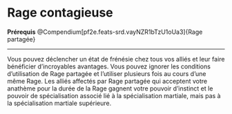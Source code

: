 # Rage contagieuse

<p><strong>Prérequis</strong> @Compendium[pf2e.feats-srd.vayNZR1bTzU1oUa3]{Rage partagée}</p>
<hr>
<p>Vous pouvez déclencher un état de frénésie chez tous vos alliés et leur faire bénéficier d’incroyables avantages. Vous pouvez ignorer les conditions d’utilisation de Rage partagée et l’utiliser plusieurs fois au cours d’une même Rage. Les alliés affectés par Rage partagée qui acceptent votre anathème pour la durée de la Rage gagnent votre pouvoir d’instinct et le pouvoir de spécialisation associé lié à la spécialisation martiale, mais pas à la spécialisation martiale supérieure.</p>